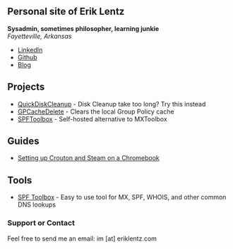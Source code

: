 ## Personal site of Erik Lentz
**Sysadmin, sometimes philosopher, learning junkie**  
*Fayetteville, Arkansas*
- [LinkedIn](https://www.linkedin.com/in/eriklentz/)
- [Github](https://github.com/eriklentz)
- [Blog](https://thespecter.net/blog)

## Projects

- [QuickDiskCleanup](https://github.com/ErikLentz/QuickDiskCleanup) - Disk Cleanup take too long? Try this instead
- [GPCacheDelete](https://github.com/ErikLentz/GPCacheDelete) - Clears the local Group Policy cache
- [SPFToolbox](https://github.com/ErikLentz/SPFtoolbox) - Self-hosted alternative to MXToolbox

## Guides

- [Setting up Crouton and Steam on a Chromebook](http://thespecter.net/blog/technology/setting-up-steam-on-a-chromebook-with-crouton-and-linux/)

## Tools

- [SPF Toolbox](https://dev1.eriklentz.com/spftoolbox/) - Easy to use tool for MX, SPF, WHOIS, and other common DNS lookups

### Support or Contact 

Feel free to send me an email: im [at] eriklentz.com
